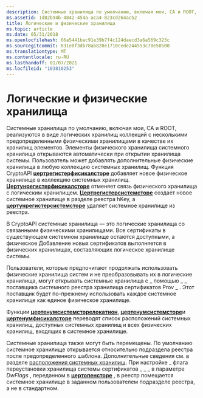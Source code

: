 ```yaml
---
description: Системные хранилища по умолчанию, включая мои, CA и ROOT, реализуются в виде логических хранилищ коллекций с несколькими предопределенными физическими хранилищами в качестве их хранилищ элементов.
ms.assetid: 1d82b94b-4842-454a-aca4-823cd264ac52
title: Логические и физические хранилища
ms.topic: article
ms.date: 05/31/2018
ms.openlocfilehash: 66a5441bac91e39b7f4c124daecd3a6a569c323c
ms.sourcegitcommit: 831e8f3db78ab820e1710cede244553c70e50500
ms.translationtype: MT
ms.contentlocale: ru-RU
ms.lasthandoff: 01/07/2021
ms.locfileid: "103810253"
---
```

# <a name="logical-and-physical-stores"></a>Логические и физические хранилища

Системные хранилища по умолчанию, включая мои, CA и ROOT, реализуются в виде логических хранилищ коллекций с несколькими предопределенными физическими хранилищами в качестве их хранилищ элементов. Элементы физического хранилища системного хранилища открываются автоматически при открытии хранилища системы. Пользователь может добавлять дополнительные физические хранилища в любую коллекцию системных хранилищ. Функция CryptoAPI [**цертрегистерфисикалсторе**](/windows/desktop/api/Wincrypt/nf-wincrypt-certregisterphysicalstore) добавляет новое физическое хранилище в коллекцию системных хранилищ. [**Цертунрегистерфисикалсторе**](/windows/desktop/api/Wincrypt/nf-wincrypt-certunregisterphysicalstore) отменяет связь физического хранилища с логическим хранилищем. [**Цертрегистерсистемсторе**](/windows/desktop/api/Wincrypt/nf-wincrypt-certregistersystemstore) создает новое системное хранилище в разделе реестра hKey, а [**цертунрегистерсистемсторе**](/windows/desktop/api/Wincrypt/nf-wincrypt-certunregistersystemstore) удаляет системное хранилище из реестра.

В CryptoAPI системные хранилища — это логические хранилища со связанными физическими хранилищами. Все сертификаты в существующем системном хранилище остаются доступными, а физическое Добавление новых сертификатов выполняется в физических хранилищах, составляющих логическое хранилище системы.

Пользователи, которые предпочитают продолжать использовать физические хранилища систем и не преобразовывать их в логические хранилища, могут открывать системные хранилища с \_ помощью \_ \_ поставщика системного реестра хранилища сертификатов Prov \_ . Этот поставщик будет по-прежнему использовать каждое системное хранилище как единое физическое хранилище.

Функции [**цертенумсистемсторелокатион**](/windows/desktop/api/Wincrypt/nf-wincrypt-certenumsystemstorelocation), [**цертенумсистемсторе**](/windows/desktop/api/Wincrypt/nf-wincrypt-certenumsystemstore)и [**цертенумфисикалсторе**](/windows/desktop/api/Wincrypt/nf-wincrypt-certenumphysicalstore) переводят список расположений системных хранилищ, доступных системных хранилищ и всех физических хранилищ, входящих в системное хранилище.

Системные хранилища также могут быть перемещены. По умолчанию системное хранилище открывается относительно подраздела реестра после предопределенного шаблона. Дополнительные сведения см. в разделе [расположения системных хранилищ](system-store-locations.md). При настройке \_ флага переустановки хранилища системы сертификатов \_ \_ \_ в параметре *DwFlags* , переданном в [**цертопенсторе**](/windows/desktop/api/Wincrypt/nf-wincrypt-certopenstore) , в реестр помещается системное хранилище в заданном пользователем подразделе реестра, а не в стандартном.

 

 



